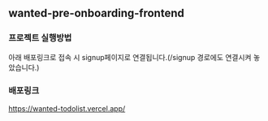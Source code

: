 ## wanted-pre-onboarding-frontend

### 프로젝트 실행방법
아래 배포링크로 접속 시 signup페이지로 연결됩니다.(/signup 경로에도 연결시켜 놓았습니다.)

### 배포링크
https://wanted-todolist.vercel.app/
